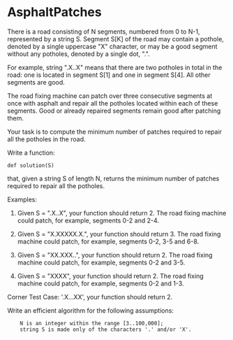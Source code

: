 # AsphaltPatches

There is a road consisting of N segments, numbered from 0 to N-1, represented by a string S. Segment S[K] of the road may contain a pothole, denoted by a single uppercase "X" character, or may be a good segment without any potholes, denoted by a single dot, ".".

For example, string ".X..X" means that there are two potholes in total in the road: one is located in segment S[1] and one in segment S[4]. All other segments are good.

The road fixing machine can patch over three consecutive segments at once with asphalt and repair all the potholes located within each of these segments. Good or already repaired segments remain good after patching them.

Your task is to compute the minimum number of patches required to repair all the potholes in the road.

Write a function:

    def solution(S)

that, given a string S of length N, returns the minimum number of patches required to repair all the potholes.

Examples:

1. Given S = ".X..X", your function should return 2. The road fixing machine could patch, for example, segments 0-2 and 2-4.

2. Given S = "X.XXXXX.X.", your function should return 3. The road fixing machine could patch, for example, segments 0-2, 3-5 and 6-8.

3. Given S = "XX.XXX..", your function should return 2. The road fixing machine could patch, for example, segments 0-2 and 3-5.

4. Given S = "XXXX", your function should return 2. The road fixing machine could patch, for example, segments 0-2 and 1-3.

Corner Test Case: '.X...XX', your function should return 2.

Write an efficient algorithm for the following assumptions:

        N is an integer within the range [3..100,000];
        string S is made only of the characters '.' and/or 'X'.

